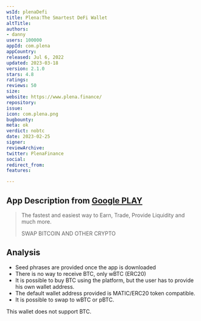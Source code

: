 ```yaml
---
wsId: plenaDefi
title: Plena:The Smartest DeFi Wallet
altTitle: 
authors:
- danny
users: 100000
appId: com.plena
appCountry: 
released: Jul 6, 2022
updated: 2023-03-18
version: 2.1.0
stars: 4.8
ratings: 
reviews: 50
size: 
website: https://www.plena.finance/
repository: 
issue: 
icon: com.plena.png
bugbounty: 
meta: ok
verdict: nobtc
date: 2023-02-25
signer: 
reviewArchive: 
twitter: PlenaFinance
social: 
redirect_from: 
features: 

---
```


## App Description from [Google PLAY](https://play.google.com/store/apps/details?id=com.plena)

> The fastest and easiest way to Earn, Trade, Provide Liquidity and much more.
> 
> SWAP BITCOIN AND OTHER CRYPTO

## Analysis 

- Seed phrases are provided once the app is downloaded
- There is no way to receive BTC, only wBTC (ERC20)
- It is possible to buy BTC using the platform, but the user has to provide his own wallet address.
- The default wallet address provided is MATIC/ERC20 token compatible.  
- It is possible to swap to wBTC or pBTC. 

This wallet does not support BTC.
